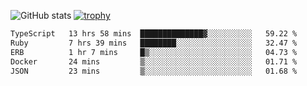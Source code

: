 ![GitHub stats](https://github-readme-stats.vercel.app/api?username=ksk001100&show_icons=true&theme=tokyonight)
[![trophy](https://github-profile-trophy.vercel.app/?username=ksk001100&theme=onedark)](https://github.com/ryo-ma/github-profile-trophy)

<!--START_SECTION:waka-->

```txt
TypeScript   13 hrs 58 mins  ██████████████▓░░░░░░░░░░   59.22 %
Ruby         7 hrs 39 mins   ████████░░░░░░░░░░░░░░░░░   32.47 %
ERB          1 hr 7 mins     █▒░░░░░░░░░░░░░░░░░░░░░░░   04.73 %
Docker       24 mins         ▒░░░░░░░░░░░░░░░░░░░░░░░░   01.71 %
JSON         23 mins         ▒░░░░░░░░░░░░░░░░░░░░░░░░   01.68 %
```

<!--END_SECTION:waka-->
